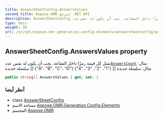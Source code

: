 ```yaml
---
title: AnswerSheetConfig.AnswersValues
second_title: Aspose.OMR لمرجع .NET API
description: AnswerSheetConfig ملكية. تمثل كل قيمة رمزًا داخل الفقاعة. يجب أن يكون له نفس عددAnswersCount مثال سلسلة جديدة  A B C D مثال سلسلة جديدة  1 2 3 4
type: docs
weight: 30
url: /ar/net/aspose.omr.generation.config.elements/answersheetconfig/answersvalues/
---
```

## AnswerSheetConfig.AnswersValues property

تمثل كل قيمة رمزًا داخل الفقاعة. يجب أن يكون له نفس عدد[`AnswersCount`](../answerscount/) مثال: سلسلة جديدة [] {"A"، "B"، "C"، "D"} مثال: سلسلة جديدة [] {"1"، "2"، "3"، "4"}

```csharp
public string[] AnswersValues { get; set; }
```

### أنظر أيضا

* class [AnswerSheetConfig](../)
* مساحة الاسم [Aspose.OMR.Generation.Config.Elements](../../answersheetconfig/)
* المجسم [Aspose.OMR](../../../)


